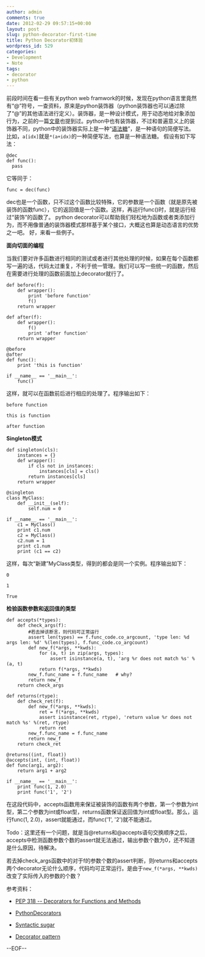 ```yaml
---
author: admin
comments: true
date: 2012-02-29 09:57:15+00:00
layout: post
slug: python-decorator-first-time
title: Python Decorator初体验
wordpress_id: 529
categories:
- Development
- Note
tags:
- decorator
- python
---
```


前段时间在看一些有关python web framwork的时候，发现在python语言里竟然有“@”符号，一查资料，原来是python装饰器（python装饰器也可以通过除了“@”的其他语法进行定义）。装饰器，是一种设计模式，用于动态地给对象添加行为，之前的一篇[文章](http://www.qxavier.me/2011/04/08/decorator_pattern/)也提到过。python中也有装饰器，不过和普遍意义上的装饰器不同，python中的装饰器实际上是一种“[语法糖](http://en.wikipedia.org/wiki/Syntactic_sugar)”，是一种语句的简便写法。比如，`a[idx]`就是`*(a+idx)`的一种简便写法，也算是一种语法糖。 假设有如下写法：

    
    @dec
    def func():
      pass


它等同于：



    
    func = dec(func)


dec也是一个函数，只不过这个函数比较特殊，它的参数是一个函数（就是原先被装饰的函数func），它的返回值是一个函数。这样，再运行func()时，就是运行经过“装饰”的函数了。 python decorator可以帮助我们轻松地为函数或者类添加行为，而不用像普通的装饰器模式那样基于某个接口，大概这也算是动态语言的优势之一吧。 好，来看一些例子。

**面向切面的编程**

当我们要对许多函数进行相同的测试或者进行其他处理的时候，如果在每个函数都写一遍的话，代码太过重复，不利于统一管理。我们可以写一些统一的函数，然后在需要进行处理的函数前面加上decorator就行了。

    
    def before(f):
    	def wrapper():
    		print 'before function'
    		f()
    	return wrapper
    
    def after(f):
    	def wrapper():
    		f()
    		print 'after function'
    	return wrapper
    
    @before
    @after
    def func():
    	print 'this is function'
    
    if __name__ == '__main__':
    	func()


这样，就可以在函数前后进行相应的处理了。程序输出如下：


    before function

    this is function

    after function


**Singleton模式**

    
    def singleton(cls):
    	instances = {}
    	def wrapper():
    		if cls not in instances:
    			instances[cls] = cls()
    		return instances[cls]
    	return wrapper
    
    @singleton
    class MyClass:
    	def __init__(self):
    		self.num = 0
    
    if __name__ == '__main__':
    	c1 = MyClass()
    	print c1.num
    	c2 = MyClass()
    	c2.num = 1
    	print c1.num
    	print (c1 == c2)


这样，每次“新建”MyClass类型，得到的都会是同一个实例。程序输出如下：


    0

    1

    True


**检验函数参数和返回值的类型**

    
    def accepts(*types):
    	def check_args(f):
            #若去掉该断言，则代码可正常运行
    		assert len(types) == f.func_code.co_argcount, 'type len: %d args len: %d' %(len(types), f.func_code.co_argcount)
    		def new_f(*args, **kwds):
    			for (a, t) in zip(args, types):
    				assert isinstance(a, t), 'arg %r does not match %s' % (a, t)
    			return f(*args, **kwds)
    		new_f.func_name = f.func_name	# why?
    		return new_f
    	return check_args
    
    def returns(rtype):
    	def check_ret(f):
    		def new_f(*args, **kwds):
    			ret = f(*args, **kwds)
    			assert isinstance(ret, rtype), 'return value %r does not match %s' %(ret, rtype)
    			return ret
    		new_f.func_name = f.func_name
    		return new_f
    	return check_ret
    
    @returns((int, float))
    @accepts(int, (int, float))
    def func(arg1, arg2):
    	return arg1 + arg2
    
    if __name__ == '__main__':
    	print func(1, 2.0)
    	print func('1', '2')


在这段代码中，accepts函数用来保证被装饰的函数有两个参数，第一个参数为int型，第二个参数为int或float型，returns函数保证返回值为int或float型。那么，运行func(1, 2.0)，assert就能通过，而func('1', '2')就不能通过。

Todo：这里还有一个问题，就是当@returns和@accepts语句交换顺序之后，accepts中检测函数参数个数的assert就无法通过，输出参数个数为0，还不知道是什么原因，待解决。

若去掉check_args函数中的对于f的参数个数的assert判断，则returns和accepts两个decorator无论什么顺序，代码均可正常运行。是由于`new_f(*args, **kwds)`改变了实际传入的参数的个数？

参考资料：



	
  * [PEP 318 -- Decorators for Functions and Methods](http://www.python.org/dev/peps/pep-0318/)

	
  * [PythonDecorators](http://wiki.python.org/moin/PythonDecorators?action=fullsearch&context=180&value=linkto%3A%22PythonDecorators%22)

	
  * [Syntactic sugar](http://en.wikipedia.org/wiki/Syntactic_sugar)

	
  * [Decorator pattern](http://en.wikipedia.org/wiki/Decorator_pattern)


--EOF--
